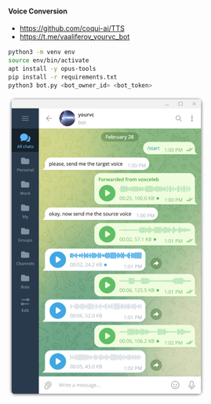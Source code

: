 #### Voice Conversion

* https://github.com/coqui-ai/TTS
* https://t.me/vaaliferov_yourvc_bot

```bash
python3 -m venv env
source env/bin/activate
apt install -y opus-tools
pip install -r requirements.txt
python3 bot.py <bot_owner_id> <bot_token>
```

<p align="left"><img src="pics/tg.png" width="400"></p>
